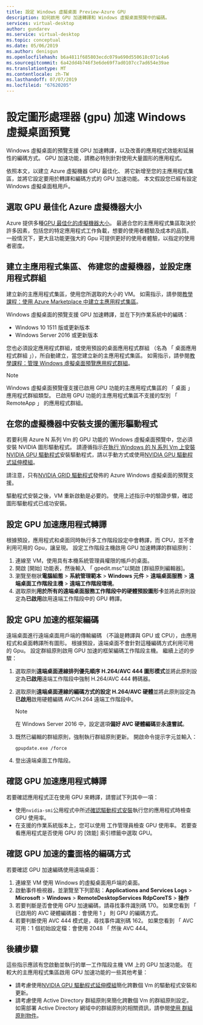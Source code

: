 ```yaml
---
title: 設定 Windows 虛擬桌面 Preview-Azure GPU
description: 如何啟用 GPU 加速轉譯和 Windows 虛擬桌面預覽中的編碼。
services: virtual-desktop
author: gundarev
ms.service: virtual-desktop
ms.topic: conceptual
ms.date: 05/06/2019
ms.author: denisgun
ms.openlocfilehash: b6a4811f685803ecdc079a690d550618c071c4a6
ms.sourcegitcommit: 6a42dd4b746f3e6de69f7ad0107cc7ad654e39ae
ms.translationtype: MT
ms.contentlocale: zh-TW
ms.lasthandoff: 07/07/2019
ms.locfileid: "67620205"
---
```

# <a name="configure-graphics-processing-unit-gpu-acceleration-for-windows-virtual-desktop-preview"></a>設定圖形處理器 (gpu) 加速 Windows 虛擬桌面預覽

Windows 虛擬桌面的預覽支援 GPU 加速轉譯，以及改善的應用程式效能和延展性的編碼方式。 GPU 加速功能，請務必特別針對使用大量圖形的應用程式。

依照本文，以建立 Azure 虛擬機器 GPU 最佳化、 將它新增至您的主應用程式集區，並將它設定要用於轉譯和編碼方式的 GPU 加速功能。 本文假設您已經有設定 Windows 虛擬桌面租用戶。

## <a name="select-a-gpu-optimized-azure-virtual-machine-size"></a>選取 GPU 最佳化 Azure 虛擬機器大小

Azure 提供多種[GPU 最佳化的虛擬機器大小](/azure/virtual-machines/windows/sizes-gpu)。 最適合您的主應用程式集區取決於許多因素，包括您的特定應用程式工作負載，想要的使用者體驗及成本的品質。 一般情況下，更大且功能更強大的 Gpu 可提供更好的使用者體驗，以指定的使用者密度。

## <a name="create-a-host-pool-provision-your-virtual-machine-and-configure-an-app-group"></a>建立主應用程式集區、 佈建您的虛擬機器，並設定應用程式群組

建立新的主應用程式集區，使用您所選取的大小的 VM。 如需指示，請參閱[教學課程：使用 Azure Marketplace 中建立主應用程式集區](/azure/virtual-desktop/create-host-pools-azure-marketplace)。

Windows 虛擬桌面的預覽支援 GPU 加速轉譯，並在下列作業系統中的編碼：

* Windows 10 1511 版或更新版本
* Windows Server 2016 或更新版本

您也必須設定應用程式群組，或使用預設的桌面應用程式群組 （名為 「 桌面應用程式群組 」），所自動建立，當您建立新的主應用程式集區。 如需指示，請參閱[教學課程：管理 Windows 虛擬桌面預覽應用程式群組](/azure/virtual-desktop/manage-app-groups)。

>[!NOTE]
>Windows 虛擬桌面預覽僅支援已啟用 GPU 功能的主應用程式集區的 「 桌面 」 應用程式群組類型。 已啟用 GPU 功能的主應用程式集區不支援的型別 「 RemoteApp 」 的應用程式群組。

## <a name="install-supported-graphics-drivers-in-your-virtual-machine"></a>在您的虛擬機器中安裝支援的圖形驅動程式

若要利用 Azure N 系列 Vm 的 GPU 功能的 Windows 虛擬桌面預覽中，您必須安裝 NVIDIA 圖形驅動程式。 請遵循指示[在執行 Windows 的 N 系列 Vm 上安裝 NVIDIA GPU 驅動程式](/azure/virtual-machines/windows/n-series-driver-setup)安裝驅動程式，請以手動方式或使用[NVIDIA GPU 驅動程式延伸模組](/azure/virtual-machines/extensions/hpccompute-gpu-windows)。

請注意，只有[NVIDIA GRID 驅動程式](/azure/virtual-machines/windows/n-series-driver-setup#nvidia-grid-drivers)發佈的 Azure Windows 虛擬桌面的預覽支援。

驅動程式安裝之後，VM 重新啟動是必要的。 使用上述指示中的驗證步驟，確認圖形驅動程式已成功安裝。

## <a name="configure-gpu-accelerated-app-rendering"></a>設定 GPU 加速應用程式轉譯

根據預設，應用程式和桌面同時執行多工作階段設定中會轉譯，而 CPU，並不會利用可用的 Gpu，讓呈現。 設定工作階段主機啟用 GPU 加速轉譯的群組原則：

1. 連線至 VM，使用具有本機系統管理員權限的帳戶的桌面。
2. 開啟 [開始] 功能表，然後輸入 「 gpedit.msc"以開啟 [群組原則編輯器]。
3. 瀏覽至樹狀**電腦組態** > **系統管理範本** > **Windows 元件** >  **遠端桌面服務** > **遠端桌面工作階段主機** > **遠端工作階段環境**。
4. 選取原則**用於所有的遠端桌面服務工作階段中的硬體預設圖形卡**並將此原則設定為**已啟用**啟用遠端工作階段中的 GPU 轉譯。

## <a name="configure-gpu-accelerated-frame-encoding"></a>設定 GPU 加速的框架編碼

遠端桌面進行遠端桌面用戶端的傳輸編碼 （不論是轉譯與 GPU 或 CPU），由應用程式和桌面轉譯所有圖形。 根據預設，遠端桌面不會針對這種編碼方式利用可用的 Gpu。 設定群組原則啟用 GPU 加速的框架編碼工作階段主機。 繼續上述的步驟：

1. 選取原則**遠端桌面連線排列優先順序 H.264/AVC 444 圖形模式**並將此原則設定為**已啟用**遠端工作階段中強制 H.264/AVC 444 轉碼器。
2. 選取原則**遠端桌面連線的編碼方式的設定 H.264/AVC 硬體**並將此原則設定為**已啟用**啟用硬體編碼 AVC/H.264 遠端工作階段中。

    >[!NOTE]
    >在 Windows Server 2016 中，設定選項**偏好 AVC 硬體編碼**要**永遠嘗試**。

3. 既然已編輯的群組原則，強制執行群組原則更新。 開啟命令提示字元並輸入：

    ```batch
    gpupdate.exe /force
    ```

4. 登出遠端桌面工作階段。

## <a name="verify-gpu-accelerated-app-rendering"></a>確認 GPU 加速應用程式轉譯

若要確認應用程式正在使用 GPU 來轉譯，請嘗試下列其中一項：

* 使用`nvidia-smi`公用程式中所述[確認驅動程式安裝](/azure/virtual-machines/windows/n-series-driver-setup#verify-driver-installation)執行您的應用程式時檢查 GPU 使用率。
* 在支援的作業系統版本上，您可以使用 工作管理員檢查 GPU 使用率。 若要查看應用程式是否使用 GPU 的 [效能] 索引標籤中選取 GPU。

## <a name="verify-gpu-accelerated-frame-encoding"></a>確認 GPU 加速的畫面格的編碼方式

若要確認 GPU 加速編碼使用遠端桌面：

1. 連線至 VM 使用 Windows 的虛擬桌面用戶端的桌面。
2. 啟動事件檢視器，並瀏覽至下列節點：**Applications and Services Logs** > **Microsoft** > **Windows** > **RemoteDesktopServices RdpCoreTS**  > **操作**
3. 若要判斷是否會使用 GPU 加速編碼，請尋找事件識別碼 170。 如果您看到 「 已啟用的 AVC 硬體編碼器：會使用 1 」 則 GPU 的編碼方式。
4. 若要判斷使用 AVC 444 模式是，尋找事件識別碼 162。 如果您看到 「 AVC 可用：1 個初始設定檔：會使用 2048 「 然後 AVC 444。

## <a name="next-steps"></a>後續步驟

這些指示應該有您啟動並執行的單一工作階段主機 VM 上的 GPU 加速功能。 在較大的主應用程式集區啟用 GPU 加速功能的一些其他考量：

* 請考慮使用[NVIDIA GPU 驅動程式延伸模組](/azure/virtual-machines/extensions/hpccompute-gpu-windows)簡化跨數個 Vm 的驅動程式安裝和更新。
* 請考慮使用 Active Directory 群組原則來簡化跨數個 Vm 的群組原則設定。 如需部署 Active Directory 網域中的群組原則的相關資訊，請參閱[使用 群組原則物件](https://go.microsoft.com/fwlink/p/?LinkId=620889)。
